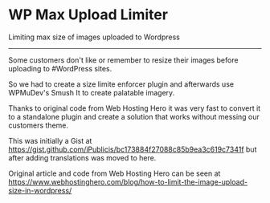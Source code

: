 # WP Max Upload Limiter
Limiting max size of images uploaded to Wordpress

---

Some customers don't like or remember to resize their images before uploading to #WordPress sites.

So we had to create a size limite enforcer plugin and afterwards use WPMuDev's Smush It to create palatable imagery.

Thanks to original code from Web Hosting Hero it was very fast to convert it to a standalone plugin and create a solution that works without messing our customers theme.

This was initially a Gist at https://gist.github.com/iPublicis/bc173884f27088c85b9ea3c619c7341f but after adding translations was moved to here.

Original article and code from Web Hosting Hero can be seen at https://www.webhostinghero.com/blog/how-to-limit-the-image-upload-size-in-wordpress/

